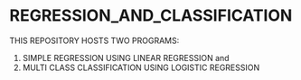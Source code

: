# REGRESSION_AND_CLASSIFICATION

THIS REPOSITORY HOSTS TWO PROGRAMS:
1. SIMPLE REGRESSION USING LINEAR REGRESSION and
2. MULTI CLASS CLASSIFICATION USING LOGISTIC REGRESSION
